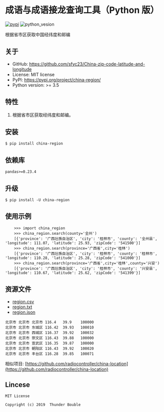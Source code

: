 成语与成语接龙查询工具（Python 版）
=============================
[![pypi](https://img.shields.io/badge/pypi-0.0.8-yellow.svg)](https://pypi.org/project/china-region/) 
![python_vesion](https://img.shields.io/badge/python-%3E3-green.svg)  

   
根据省市区获取中国经纬度和邮编

## 关于

* GitHub: https://github.com/sfyc23/China-zip-code-latitude-and-longitude  
* License: MIT license  
* PyPI: https://pypi.org/project/china-region/ 
* Python version: >= 3.5

## 特性

1. 根据省市区获取经纬度和邮编。


## 安装

    $ pip install china-region

## 依赖库

    pandas>=0.23.4

## 升级

    $ pip install -U china-region

## 使用示例
```
    >>> import china_region
    >>> china_region.search(county='全州')
    [{'province': '广西壮族自治区', 'city': '桂林市', 'county': '全州县', 'longitude': 111.07, 'latitude': 25.93, 'zipCode': '541500'}]
    >>> china_region.search(province='广西省',city='桂林')
    [{'province': '广西壮族自治区', 'city': '桂林市', 'county': '桂林市', 'longitude': 110.28, 'latitude': 25.28, 'zipCode': '541000'}]
    >>> china_region.search(province='广西省',city='桂林',county='兴安')
    [{'province': '广西壮族自治区', 'city': '桂林市', 'county': '兴安县', 'longitude': 110.67, 'latitude': 25.62, 'zipCode': '541399'}]
```

## 资源文件

* [region.csv](https://github.com/sfyc23/China-zip-code-latitude-and-longitude/blob/c60a0d5ebeabbe4e316105b0f12a036e12928d9d/resource/region.csv)
* [region.txt](https://github.com/sfyc23/China-zip-code-latitude-and-longitude/blob/c60a0d5ebeabbe4e316105b0f12a036e12928d9d/resource/region.txt)
* [region.json](https://github.com/sfyc23/China-zip-code-latitude-and-longitude/blob/c60a0d5ebeabbe4e316105b0f12a036e12928d9d/resource/region.json)

```
北京市	北京市	北京市	116.4	39.9	100000
北京市	北京市	东城区	116.42	39.93	100010
北京市	北京市	西城区	116.37	39.92	100032
北京市	北京市	崇文区	116.43	39.88	100000
北京市	北京市	宣武区	116.35	39.87	100000
北京市	北京市	朝阳区	116.43	39.92	100020
北京市	北京市	丰台区	116.28	39.85	100071
```

相似项目: [https://github.com/radiocontroller/china-location](https://github.com/radiocontroller/china-location)

## Lincese

    MIT License
    
    Copyright (c) 2019  Thunder Bouble
    
